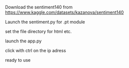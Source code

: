 Download the sentiment140 from https://www.kaggle.com/datasets/kazanova/sentiment140

Launch the sentiment.py for .pt module

set the file directory for html etc.

launch the app.py

click with ctrl on the ip adress

ready to use
